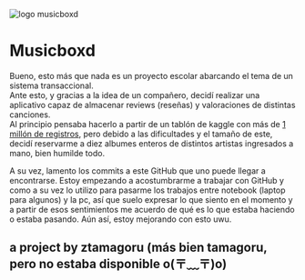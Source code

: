 ![logo musicboxd](https://user-images.githubusercontent.com/108638495/203227231-4ff93268-2359-4fbb-a015-3f6f91d8dd54.png)

# Musicboxd

Bueno, esto más que nada es un proyecto escolar abarcando el tema de un sistema transaccional.<br />
Ante esto, y gracias a la idea de un compañero, decidí realizar una aplicativo capaz de almacenar reviews (reseñas) y valoraciones de distintas canciones.<br />
Al principio pensaba hacerlo a partir de un tablón de kaggle con más de [1 millón de registros](https://www.kaggle.com/datasets/rodolfofigueroa/spotify-12m-songs), pero debido a las dificultades y el tamaño de este, decidí reservarme a diez albumes enteros de distintos artistas ingresados a mano, bien humilde todo.<br />


A su vez, lamento los commits a este GitHub que uno puede llegar a encontrarse. Estoy empezando a acostumbrarme a trabajar con GitHub y como a su vez lo utilizo para pasarme los trabajos entre notebook (laptop para algunos) y la pc, así que suelo expresar lo que siento en el momento y a partir de esos sentimientos me acuerdo de qué es lo que estaba haciendo o estaba pasando. Aún así, estoy mejorando con esto uwu.

## a project by ztamagoru (más bien tamagoru, pero no estaba disponible o(〒﹏〒)o)
<br />
